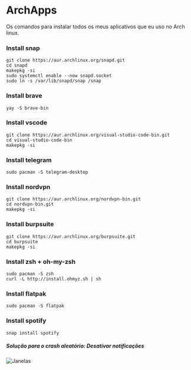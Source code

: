 # ArchApps
Os comandos para instalar todos os meus aplicativos que eu uso no Arch linux.


### Install snap
```
git clone https://aur.archlinux.org/snapd.git
cd snapd
makepkg -si
sudo systemctl enable --now snapd.socket
sudo ln -s /var/lib/snapd/snap /snap
```

### Install brave
```
yay -S brave-bin
```

### Install vscode
```
git clone https://aur.archlinux.org/visual-studio-code-bin.git
cd visual-studio-code-bin
makepkg -si
```

### Install telegram
```
sudo pacman -S telegram-desktop
```
### Install nordvpn
```
git clone https://aur.archlinux.org/nordvpn-bin.git
cd nordvpn-bin.git
makepkg -si
```

### Install burpsuite
```
git clone https://aur.archlinux.org/burpsuite.git
cd burpsuite
makepkg -si
```
### Install zsh + oh-my-zsh
```
sudo pacman -S zsh
curl -L http://install.ohmyz.sh | sh
```

### Install flatpak
```
sudo pacman -S flatpak
```

### Install spotify
```
snap install spotify
```
##### Solução para o crash aleatório: Desativar notificações
![Janelas](https://img.vivaolinux.com.br/imagens/dicas/comunidade/Screenshot_20210403_155625.png)
